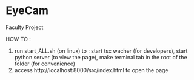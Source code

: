# EyeCam
Faculty Project

HOW TO :
1.  run start_ALL.sh (on linux) to : start tsc wacher (for developers), start python server (to view the page), make terminal tab in the root of the folder (for convenience)
2.  access http://localhost:8000/src/index.html to open the page